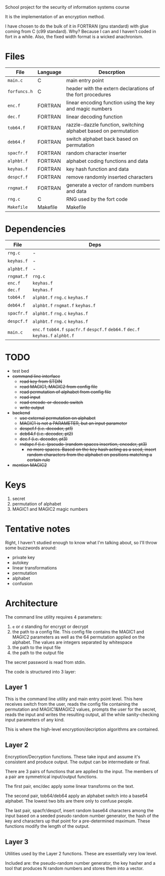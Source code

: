 School project for the security of information systems course

It is the implementation of an encryption method.

I have chosen to do the bulk of it in FORTRAN (gnu standard) with glue coming from C (c99 standard). Why? Because I can and I haven't coded in fort in a while. Also, the fixed width format is a wicked anachronism.

Files
=====

| File | Language | Descrption |
|------|----------|------------|
| `main.c` | C | main entry point |
| `forfuncs.h` | C | header with the extern declarations of the fort procedures |
| `enc.f` | FORTRAN | linear encoding function using the key and magic numbers |
| `dec.f` | FORTRAN | linear decoding function |
| `tob64.f` | FORTRAN | razzle-dazzle function, switching alphabet based on permutation |
| `deb64.f` | FORTRAN | switch alphabet back based on permutation |
| `spacfr.f` | FORTRAN | random character inserter |
| `alphbt.f` | FORTRAN | alphabet coding functions and data |
| `keyhas.f` | FORTRAN | key hash function and data |
| `despcf.f` | FORTRAN | remove randomly inserted characters |
| `rngmat.f` | FORTRAN | generate a vector of random numbers and data |
| `rng.c` | C | RNG used by the fort code |
| `Makefile` | Makefile | Makefile |

Dependencies
============

| File | Deps |
|------|------|
| `rng.c` | - |
| `keyhas.f` | - |
| `alphbt.f` | - |
| `rngmat.f` | `rng.c` |
| `enc.f` | `keyhas.f` |
| `dec.f` | `keyhas.f` |
| `tob64.f` | `alphbt.f` `rng.c` `keyhas.f` |
| `deb64.f` | `alphbt.f` `rngmat.f` `keyhas.f` |
| `spacfr.f` | `alphbt.f` `rng.c`  `keyhas.f` |
| `despcf.f` | `alphbt.f` `rng.c` `keyhas.f` |
| `main.c` | `enc.f` `tob64.f` `spacfr.f` `despcf.f` `deb64.f` `dec.f` `keyhas.f` `alphbt.f` |

TODO
====

* test bed
* ~~command line interface~~
  - ~~read key from STDIN~~
  - ~~read MAGIC1, MAGIC2 from config file~~
  - ~~read permutation of alphabet from config file~~
  - ~~read input~~
  - ~~read encode-or-decode switch~~
  - ~~write output~~
* ~~backend~~
  - ~~use external permutation on alphabet~~
  - ~~MAGIC1 is not a PARAMETER, but an input parameter~~
  - ~~despcf.f (i.e. decoder, pt1)~~
  - ~~deb64.f (i.e. decoder, pt2)~~
  - ~~dec.f (i.e. decoder, pt3)~~
  - ~~rndspc.f (i.e. (pseudo-)random spaces insertion, encoder, pt3)~~
    + ~~no more spaces. Based on the key hash acting as a seed, insert random characters from the alphabet on positions matching a certain rule~~
* ~~mention MAGIC2~~

Keys
====

1. secret
1. permutation of alphabet
1. MAGIC1 and MAGIC2 magic numbers

Tentative notes
===============

Right, I haven't studied enough to know what I'm talking about, so I'll throw some buzzwords around:
* private key
* autokey
* linear transformations
* permutation
* alphabet
* confusion

Architecture
============

The command line utility requires 4 parameters:
1. `e` or `d` standing for encrypt or decrypt
1. the path to a config file. This config file contains the MAGIC1 and MAGIC2 parameters as well as the 64 permutation applied on the alphabet. The values are integers separated by whitespace
1. the path to the input file
1. the path to the output file

The secret password is read from stdin.

The code is structured into 3 layer:

Layer 1  
-------

This is the command line utility and main entry point level. This here receives switch from the user, reads the config file containing the permutation and MAGIC1&MAGIC2 values, prompts the user for the secret, reads the input and writes the resulting output, all the while sanity-checking input parameters of any kind.

This is where the high-level encryption/decription algorithms are contained.

Layer 2
-------

Encryption/Decryption functions. These take input and assume it's consistent and produce output. The output can be intermediate or final.

There are 3 pairs of functions that are applied to the input. The members of a pair are symmetrical input/output functions.

The first pair, enc/dec apply some linear transforms on the text.

The second pair, tob64/deb64 apply an alphabet switch into a base64 alphabet. The lowest two bits are there only to confuse people.

The last pair, spacfr/despcf, insert random base64 characters among the input based on a seeded pseudo random number generator, the hash of the key and characters up that point for a pre-determined maximum. These functions modify the length of the output.

Layer 3
-------

Utilities used by the Layer 2 functions. These are essentially very low level.

Included are: the pseudo-random number generator, the key hasher and a tool that produces N random numbers and stores them into a vector.
